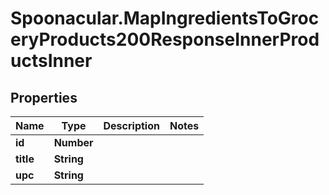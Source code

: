 # Spoonacular.MapIngredientsToGroceryProducts200ResponseInnerProductsInner

## Properties

Name | Type | Description | Notes
------------ | ------------- | ------------- | -------------
**id** | **Number** |  | 
**title** | **String** |  | 
**upc** | **String** |  | 


